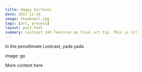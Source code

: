 ```yaml
---
title: Happy Surfaces
date: 2017-11-24
image: thumbnail.jpg
tags: [art, process]
layout: post.html
summary: Lostcast 24X features my final art tip. This is it!
---
```


In the penultimate Lostcast, yada yada

image: go

More content here
